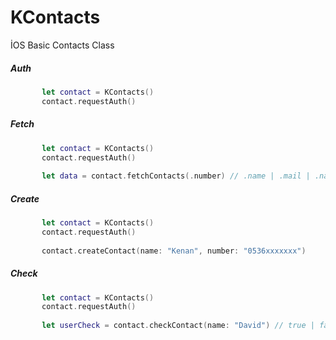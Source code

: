 # KContacts
İOS Basic Contacts Class

##### Auth

```Swift
       let contact = KContacts()
       contact.requestAuth()
```

##### Fetch

```Swift
       let contact = KContacts()
       contact.requestAuth()
        
       let data = contact.fetchContacts(.number) // .name | .mail | .name     
```

##### Create

```Swift
       let contact = KContacts()
       contact.requestAuth()
       
       contact.createContact(name: "Kenan", number: "0536xxxxxxx")
```

##### Check

```Swift
       let contact = KContacts()
       contact.requestAuth()
       
       let userCheck = contact.checkContact(name: "David") // true | false | nil
```
